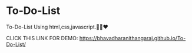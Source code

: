 # To-Do-List

To-Do-List Using html,css,javascript.👩‍💻❤

CLICK THIS LINK FOR DEMO: https://bhavadharanithangaraj.github.io/To-Do-List/
